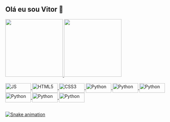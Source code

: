 ## Olá eu sou Vitor 👋

<div align="left">
  <a href="https://github.com/vitinhob">
  <img height="180em" src="https://github-readme-stats.vercel.app/api?username=vitinhob&show_icons=true&theme=chartreuse-dark&include_all_commits=true&count_private=true"/>
  <img height="180em" src="https://github-readme-stats.vercel.app/api/top-langs/?username=vitinhob&layout=compact&langs_count=7&theme=chartreuse-dark"/>
</div>

<div style="display: incline_block"> <br>
<img align="center" alt="JS" height="30" width="80" src="https://img.shields.io/badge/JavaScript-F7DF1E?style=for-the-badge&logo=javascript&logoColor=black">
<img align="center" alt="HTML5" height="30" width="80" src="https://img.shields.io/badge/HTML5-E34F26?style=for-the-badge&logo=html5&logoColor=white">
<img align="center" alt="CSS3" height="30" width="80" src="https://img.shields.io/badge/CSS3-1572B6?style=for-the-badge&logo=css3&logoColor=white">
<img align="center" alt="Python" height="30" width="80" src="https://img.shields.io/badge/Python-14354C?style=for-the-badge&logo=python&logoColor=white">
<img align="center" alt="Python" height="30" width="80" src="https://img.shields.io/badge/C%23-239120?style=for-the-badge&logo=c-sharp&logoColor=white">
<img align="center" alt="Python" height="30" width="80" src="https://img.shields.io/badge/Java-ED8B00?style=for-the-badge&logo=openjdk&logoColor=white">
<img align="center" alt="Python" height="30" width="80" src="https://img.shields.io/badge/Angular-DD0031?style=for-the-badge&logo=angular&logoColor=white">
<img align="center" alt="Python" height="30" width="80" src="https://img.shields.io/badge/MySQL-00000F?style=for-the-badge&logo=mysql&logoColor=white">
<img align="center" alt="Python" height="30" width="80" src="https://img.shields.io/badge/TypeScript-007ACC?style=for-the-badge&logo=typescript&logoColor=white">
</div>

##
![Snake animation](https://github.com/vitinhob/vitinhob/blob/output/github-contribution-grid-snake.svg)


